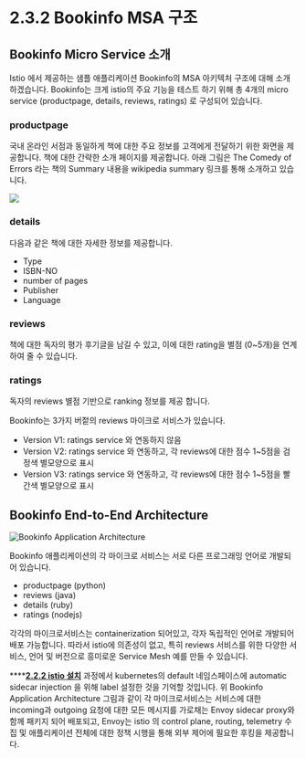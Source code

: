 # 2.3.2 Bookinfo MSA 구조

## Bookinfo Micro Service 소개

Istio 에서 제공하는 샘플 애플리케이션 Bookinfo의 MSA 아키텍처 구조에 대해 소개하겠습니다. Bookinfo는 크게 istio의 주요 기능을 테스트 하기 위해 총 4개의 micro service \(productpage, details, reviews, ratings\) 로 구성되어 있습니다.

### productpage

국내 온라인 서점과 동일하게 책에 대한 주요 정보를 고객에게 전달하기 위한 화면을 제공합니다. 책에 대한 간략한 소개 페이지를 제공합니다. 아래 그림은 The Comedy of Errors 라는 책의 Summary 내용을 wikipedia summary 링크를 통해 소개하고 있습니다.

![](https://github.com/istiokrsg/istio_book_kr/tree/4513dd0b5f9ec9c5870a2d0ea8387d1aa2caaf38/.gitbook/assets/image-9.png)

### details

다음과 같은 책에 대한 자세한 정보를 제공합니다.

* Type
* ISBN-NO
* number of pages
* Publisher
* Language

### reviews

책에 대한 독자의 평가 후기글을 남길 수 있고, 이에 대한 rating을 별점 \(0~5개\)을 연계하여 줄 수 있습니다.

### ratings

독자의 reviews 별점 기반으로 ranking 정보를 제공 합니다.

Bookinfo는 3가지 버젙의 reviews 마이크로 서비스가 있습니다.

* Version V1: ratings service 와 연동하지 않음
* Version V2: ratings service 와 연동하고, 각 reviews에 대한 점수 1~5점을 검정색 별모양으로 표시
* Version V3: ratings service 와 연동하고, 각 reviews에 대한 점수 1~5점을 빨간색 별모양으로 표시

## Bookinfo End-to-End Architecture

![Bookinfo Application Architecture](https://github.com/istiokrsg/istio_book_kr/tree/4513dd0b5f9ec9c5870a2d0ea8387d1aa2caaf38/.gitbook/assets/image-3.png)

Bookinfo 애플리케이션의 각 마이크로 서비스는 서로 다른 프로그래밍 언어로 개발되어 있습니다.

* productpage \(python\)
* reviews \(java\)
* details \(ruby\)
* ratings \(nodejs\)

각각의 마이크로서비스는 containerization 되어있고, 각자 독립적인 언어로 개발되어 배포 가능합니다. 따라서 istio에 의존성이 없고, 특히 reviews 서비스를 위한 다양한 서비스, 언어 및 버전으로 흥미로운 Service Mesh 예를 만들 수 있습니다.

\*\*\*\*[**2.2.2 istio 설치**](../2.2.1.istio-install-guide/2.2.2-istio.md) 과정에서 kubernetes의 default 네임스페이스에 automatic sidecar injection 을 위해 label 설정한 것을 기억할 것입니다. 위 Bookinfo Application Architecture 그림과 같이 각 마이크로서비스는 서비스에 대한 incoming과 outgoing 요청에 대한 모든 메시지를 가로채는 Envoy sidecar proxy와 함께 패키지 되어 배포되고, Envoy는 istio 의 control plane, routing, telemetry 수집 및 애플리케이션 전체에 대한 정책 시행을 통해 외부 제어에 필요한 후킹을 제공합니다.

